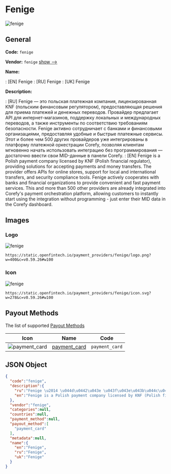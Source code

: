 
# Fenige 
![fenige](https://static.openfintech.io/payment_providers/fenige/logo.png?w=400&c=v0.59.26#w100)  

## General 
 
**Code:** `fenige` 
 
**Vendor:** `fenige` [show -->](/vendors/fenige/) 
 
**Name:** 
 
:	[EN] Fenige 
:	[RU] Fenige 
:	[UK] Fenige 
 
**Description:** 
 
: [RU] Fenige — это польская платежная компания, лицензированная KNF (польским финансовым регулятором), предоставляющая решения для приема платежей и денежных переводов. Провайдер предлагает API для интернет-магазинов, поддержку локальных и международных переводов, а также инструменты по соответствию требованиям безопасности. Fenige активно сотрудничает с банками и финансовыми организациями, предоставляя удобные и быстрые платежные сервисы. Этот и более чем 500 других провайдеров уже интегрированы в платформу платежной оркестрации Corefy, позволяя клиентам мгновенно начать использовать интеграцию без программирования — достаточно ввести свои MID-данные в панели Corefy. 
: [EN] Fenige is a Polish payment company licensed by KNF (Polish financial regulator), providing solutions for accepting payments and money transfers. The provider offers APIs for online stores, support for local and international transfers, and security compliance tools. Fenige actively cooperates with banks and financial organizations to provide convenient and fast payment services. This and more than 500 other providers are already integrated into Corefy's payment orchestration platform, allowing customers to instantly start using the integration without programming - just enter their MID data in the Corefy dashboard. 
 

## Images 

### Logo 
 
![fenige](https://static.openfintech.io/payment_providers/fenige/logo.png?w=400&c=v0.59.26#w100)  

```
https://static.openfintech.io/payment_providers/fenige/logo.png?w=400&c=v0.59.26#w100
```  

### Icon 
 
![fenige](https://static.openfintech.io/payment_providers/fenige/icon.svg?w=278&c=v0.59.26#w100)  

```
https://static.openfintech.io/payment_providers/fenige/icon.svg?w=278&c=v0.59.26#w100
```  

## Payout Methods 
 
The list of supported [Payout Methods](/payout-methods/) 

|Icon|Name|Code| 
|:---:|:---:|:---:| 
|![payment_card](https://static.openfintech.io/payout_methods/payment_card/icon.svg?w=278&c=v0.59.26#w40) |[payment_card](payout-methodspayment_card/)|`payment_card`| 
 

## JSON Object 

```json
{
  "code":"fenige",
  "description":{
    "ru":"Fenige \u2014 \u044d\u0442\u043e \u043f\u043e\u043b\u044c\u0441\u043a\u0430\u044f \u043f\u043b\u0430\u0442\u0435\u0436\u043d\u0430\u044f \u043a\u043e\u043c\u043f\u0430\u043d\u0438\u044f, \u043b\u0438\u0446\u0435\u043d\u0437\u0438\u0440\u043e\u0432\u0430\u043d\u043d\u0430\u044f KNF (\u043f\u043e\u043b\u044c\u0441\u043a\u0438\u043c \u0444\u0438\u043d\u0430\u043d\u0441\u043e\u0432\u044b\u043c \u0440\u0435\u0433\u0443\u043b\u044f\u0442\u043e\u0440\u043e\u043c), \u043f\u0440\u0435\u0434\u043e\u0441\u0442\u0430\u0432\u043b\u044f\u044e\u0449\u0430\u044f \u0440\u0435\u0448\u0435\u043d\u0438\u044f \u0434\u043b\u044f \u043f\u0440\u0438\u0435\u043c\u0430 \u043f\u043b\u0430\u0442\u0435\u0436\u0435\u0439 \u0438 \u0434\u0435\u043d\u0435\u0436\u043d\u044b\u0445 \u043f\u0435\u0440\u0435\u0432\u043e\u0434\u043e\u0432. \u041f\u0440\u043e\u0432\u0430\u0439\u0434\u0435\u0440 \u043f\u0440\u0435\u0434\u043b\u0430\u0433\u0430\u0435\u0442 API \u0434\u043b\u044f \u0438\u043d\u0442\u0435\u0440\u043d\u0435\u0442-\u043c\u0430\u0433\u0430\u0437\u0438\u043d\u043e\u0432, \u043f\u043e\u0434\u0434\u0435\u0440\u0436\u043a\u0443 \u043b\u043e\u043a\u0430\u043b\u044c\u043d\u044b\u0445 \u0438 \u043c\u0435\u0436\u0434\u0443\u043d\u0430\u0440\u043e\u0434\u043d\u044b\u0445 \u043f\u0435\u0440\u0435\u0432\u043e\u0434\u043e\u0432, \u0430 \u0442\u0430\u043a\u0436\u0435 \u0438\u043d\u0441\u0442\u0440\u0443\u043c\u0435\u043d\u0442\u044b \u043f\u043e \u0441\u043e\u043e\u0442\u0432\u0435\u0442\u0441\u0442\u0432\u0438\u044e \u0442\u0440\u0435\u0431\u043e\u0432\u0430\u043d\u0438\u044f\u043c \u0431\u0435\u0437\u043e\u043f\u0430\u0441\u043d\u043e\u0441\u0442\u0438. Fenige \u0430\u043a\u0442\u0438\u0432\u043d\u043e \u0441\u043e\u0442\u0440\u0443\u0434\u043d\u0438\u0447\u0430\u0435\u0442 \u0441 \u0431\u0430\u043d\u043a\u0430\u043c\u0438 \u0438 \u0444\u0438\u043d\u0430\u043d\u0441\u043e\u0432\u044b\u043c\u0438 \u043e\u0440\u0433\u0430\u043d\u0438\u0437\u0430\u0446\u0438\u044f\u043c\u0438, \u043f\u0440\u0435\u0434\u043e\u0441\u0442\u0430\u0432\u043b\u044f\u044f \u0443\u0434\u043e\u0431\u043d\u044b\u0435 \u0438 \u0431\u044b\u0441\u0442\u0440\u044b\u0435 \u043f\u043b\u0430\u0442\u0435\u0436\u043d\u044b\u0435 \u0441\u0435\u0440\u0432\u0438\u0441\u044b. \u042d\u0442\u043e\u0442 \u0438 \u0431\u043e\u043b\u0435\u0435 \u0447\u0435\u043c 500 \u0434\u0440\u0443\u0433\u0438\u0445 \u043f\u0440\u043e\u0432\u0430\u0439\u0434\u0435\u0440\u043e\u0432 \u0443\u0436\u0435 \u0438\u043d\u0442\u0435\u0433\u0440\u0438\u0440\u043e\u0432\u0430\u043d\u044b \u0432 \u043f\u043b\u0430\u0442\u0444\u043e\u0440\u043c\u0443 \u043f\u043b\u0430\u0442\u0435\u0436\u043d\u043e\u0439 \u043e\u0440\u043a\u0435\u0441\u0442\u0440\u0430\u0446\u0438\u0438 Corefy, \u043f\u043e\u0437\u0432\u043e\u043b\u044f\u044f \u043a\u043b\u0438\u0435\u043d\u0442\u0430\u043c \u043c\u0433\u043d\u043e\u0432\u0435\u043d\u043d\u043e \u043d\u0430\u0447\u0430\u0442\u044c \u0438\u0441\u043f\u043e\u043b\u044c\u0437\u043e\u0432\u0430\u0442\u044c \u0438\u043d\u0442\u0435\u0433\u0440\u0430\u0446\u0438\u044e \u0431\u0435\u0437 \u043f\u0440\u043e\u0433\u0440\u0430\u043c\u043c\u0438\u0440\u043e\u0432\u0430\u043d\u0438\u044f \u2014 \u0434\u043e\u0441\u0442\u0430\u0442\u043e\u0447\u043d\u043e \u0432\u0432\u0435\u0441\u0442\u0438 \u0441\u0432\u043e\u0438 MID-\u0434\u0430\u043d\u043d\u044b\u0435 \u0432 \u043f\u0430\u043d\u0435\u043b\u0438 Corefy.",
    "en":"Fenige is a Polish payment company licensed by KNF (Polish financial regulator), providing solutions for accepting payments and money transfers. The provider offers APIs for online stores, support for local and international transfers, and security compliance tools. Fenige actively cooperates with banks and financial organizations to provide convenient and fast payment services. This and more than 500 other providers are already integrated into Corefy's payment orchestration platform, allowing customers to instantly start using the integration without programming - just enter their MID data in the Corefy dashboard."
  },
  "vendor":"fenige",
  "categories":null,
  "countries":null,
  "payment_method":null,
  "payout_method":[
    "payment_card"
  ],
  "metadata":null,
  "name":{
    "en":"Fenige",
    "ru":"Fenige",
    "uk":"Fenige"
  }
}
```  
